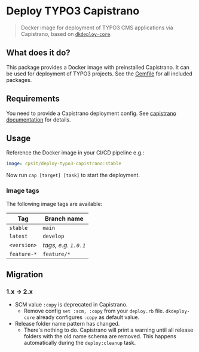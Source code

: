 # Deploy TYPO3 Capistrano

> Docker image for deployment of TYPO3 CMS applications via Capistrano, based on
> [`dkdeploy-core`][4].

## What does it do?

This package provides a Docker image with preinstalled Capistrano.
It can be used for deployment of TYPO3 projects. See the [Gemfile](Gemfile)
for all included packages.

## Requirements

You need to provide a Capistrano deployment config. See [capistrano documentation][1]
for details.

## Usage

Reference the Docker image in your CI/CD pipeline e.g.:

```yaml
image: cpsit/deploy-typo3-capistrano:stable
```

Now run `cap [target] [task]` to start the deployment.

### Image tags

The following image tags are available:

| Tag         | Branch name          |
|-------------|----------------------|
| `stable`    | `main`               |
| `latest`    | `develop`            |
| `<version>` | _tags, e.g. `1.0.1`_ |
| `feature-*` | `feature/*`          |


## Migration

### 1.x → 2.x

* SCM value `:copy` is deprecated in Capistrano.
  - Remove config `set :scm, :copy` from your `deploy.rb` file. `dkdeploy-core`
    already configures `:copy` as default value.
* Release folder name pattern has changed.
  - There's nothing to do. Capistrano will print a warning until all release
    folders with the old name schema are removed. This happens automatically
    during the `deploy:cleanup` task.

[1]: https://capistranorb.com/
[3]: https://hub.docker.com/r/cpsit/deploy-typo3-capistrano
[4]: https://github.com/dkdeploy/dkdeploy-core
